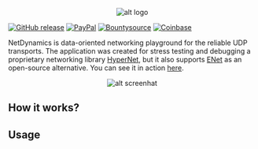 <p align="center"> 
  <img src="https://i.imgur.com/kOArjco.png" alt="alt logo">
</p>

[![GitHub release](https://img.shields.io/github/release/nxrighthere/NetDynamics.svg)](https://github.com/nxrighthere/NetDynamics/releases) [![PayPal](https://drive.google.com/uc?id=1OQrtNBVJehNVxgPf6T6yX1wIysz1ElLR)](https://www.paypal.me/nxrighthere) [![Bountysource](https://drive.google.com/uc?id=19QRobscL8Ir2RL489IbVjcw3fULfWS_Q)](https://salt.bountysource.com/checkout/amount?team=nxrighthere) [![Coinbase](https://drive.google.com/uc?id=1LckuF-IAod6xmO9yF-jhTjq1m-4f7cgF)](https://commerce.coinbase.com/checkout/03e11816-b6fc-4e14-b974-29a1d0886697)

NetDynamics is data-oriented networking playground for the reliable UDP transports. The application was created for stress testing and debugging a proprietary networking library [HyperNet](https://github.com/users/nxrighthere/projects/1), but it also supports [ENet](https://github.com/nxrighthere/ENet-CSharp) as an open-source alternative. You can see it in action [here](https://mega.nz/#!gc8TUQrQ!Ad18ZJCZtrRu6SJACMXJWm3izGEfgoiG4TdoGDso_io).

<p align="center"> 
  <img src="https://i.imgur.com/1tWjfkP.png" alt="alt screenhat">
</p>

How it works?
--------

Usage
--------
